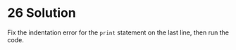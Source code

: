 # 26 Solution
Fix the indentation error for the `print` statement on the last line, then run the code.
